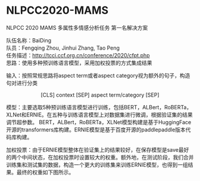 # NLPCC2020-MAMS
NLPCC 2020 MAMS 多属性多情感分析任务 第一名解决方案

队伍名称：BaiDing  
队员：Fengqing Zhou, Jinhui Zhang, Tao Peng  
任务描述：http://tcci.ccf.org.cn/conference/2020/cfpt.php  
思路：使用多种预训练语言模型，采用加权投票的方式集成结果  

输入：按照常规思路将aspect term或者aspect category视为额外的句子，构造句对进行分类  
<center>[CLS] context [SEP] aspect term/category [SEP] </center>

模型：主要选取5种预训练语言模型进行训练，包括BERT，ALBert，RoBERTa，XLNet和ERNIE。在五种与训练语言模型上对数据集进行微调，根据验证集的结果调节超参数。
BERT，ALBert，RoBERTa，XLNet模型构建是基于HuggingFace开源的transformers库构建。ERNIE模型是基于百度开源的paddlepaddle版本代码库构建。  

加权投票：由于ERNIE模型整体在验证集上的结果较好，在保存模型是save最好的两个中间状态，在加权投票时设置较大的权重。额外地，在测试阶段，我们合并训练集和测试集的数据，构造一个更大的训练集来训练ERNIE模型，也得到一组结果。最终的权重如下图所示。  
